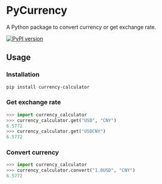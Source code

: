 # PyCurrency
A Python package to convert currency or get exchange rate.

[![PyPI version](https://badge.fury.io/py/currency-calculator.svg)](https://badge.fury.io/py/currency-calculator)

## Usage

### Installation

```bash
pip install currency-calculator
```

### Get exchange rate

```python
>>> import currency_calculator
>>> currency_calculator.get("USD", "CNY")
6.5772
>>> currency_calculator.get("USDCNY")
6.5772
```

### Convert currency

```python
>>> import currency_calculator
>>> currency_calculator.convert("1.0USD", "CNY")
6.5772
```